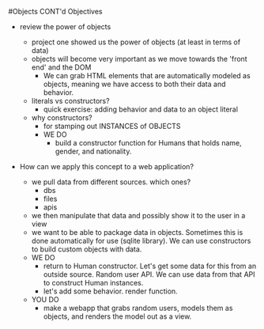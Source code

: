 #Objects CONT'd
Objectives
- review the power of objects
  - project one showed us the power of objects (at least in terms of data)
  - objects will become very important as we move towards the 'front end' and the DOM
    - We can grab HTML elements that are automatically modeled as objects, meaning we have access to both their data and behavior.
  - literals vs constructors?
    - quick exercise: adding behavior and data to an object literal
  - why constructors?
    - for stamping out INSTANCES of OBJECTS
    - WE DO
      - build a constructor function for Humans that holds name, gender, and nationality.

- How can we apply this concept to a web application?
  - we pull data from different sources. which ones?
    - dbs
    - files
    - apis
  - we then manipulate that data and possibly show it to the user in a view
  - we want to be able to package data in objects. Sometimes this is done automatically for use (sqlite library). We can use constructors to build custom objects with data.
  - WE DO
    - return to Human constructor. Let's get some data for this from an outside source. Random user API. We can use data from that API to construct Human instances.
    - let's add some behavior. render function.
  - YOU DO
    - make a webapp that grabs random users, models them as objects, and renders the model out as a view.
